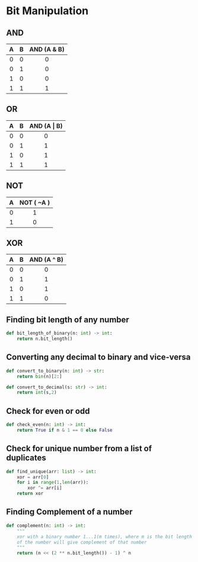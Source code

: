 # Bit Manipulation

## AND
| A | B | AND (A & B) |
| :---: | :---: | :---: |
| 0 | 0 | 0 |
| 0 | 1 | 0 |
| 1 | 0 | 0 |
| 1 | 1 | 1 |

## OR
| A | B | AND (A \| B) |
| :---: | :---: | :---: |
| 0 | 0 | 0 |
| 0 | 1 | 1 |
| 1 | 0 | 1 |
| 1 | 1 | 1 |

## NOT
| A | NOT ( ~A ) |
| :---: | :---: |
| 0 | 1 |
| 1 | 0 |

## XOR
| A | B | AND (A ^ B) |
| :---: | :---: | :---: |
| 0 | 0 | 0 |
| 0 | 1 | 1 |
| 1 | 0 | 1 |
| 1 | 1 | 0 |

## Finding bit length of any number
```python
def bit_length_of_binary(n: int) -> int:
    return n.bit_length()
```

## Converting any decimal to binary and vice-versa
```python
def convert_to_binary(n: int) -> str:
    return bin(n)[2:]

def convert_to_decimal(s: str) -> int:
    return int(s,2)
```

## Check for even or odd
```python
def check_even(n: int) -> int:
    return True if n & 1 == 0 else False
```

## Check for unique number from a list of duplicates
```python
def find_unique(arr: list) -> int:
    xor = arr[0]
    for i in range(1,len(arr)):
        xor ^= arr[i]
    return xor
``` 

## Finding Complement of a number
```python
def complement(n: int) -> int:
    """
    xor with a binary number 1...1(m times), where m is the bit length 
    of the number will give complement of that number
    """
    return (n << (2 ** n.bit_length()) - 1) ^ n
```
